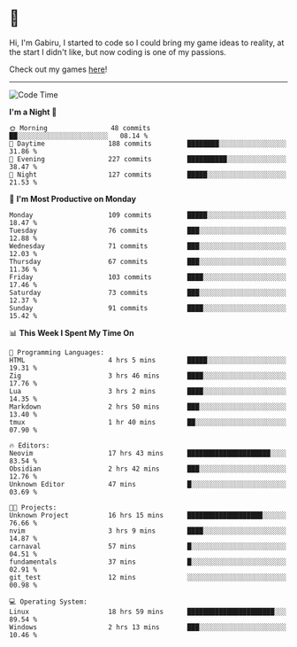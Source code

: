 # 🐀

Hi, I'm Gabiru, I started to code so I could bring my game ideas to reality, at the start I didn't like, but now coding is one of my passions.

Check out my games [here](https://gabiru.art/projetos/)!

---

<!--START_SECTION:waka-->
![Code Time](http://img.shields.io/badge/Code%20Time-353%20hrs%2054%20mins-blue)

**I'm a Night 🦉** 

```text
🌞 Morning                48 commits          ██░░░░░░░░░░░░░░░░░░░░░░░   08.14 % 
🌆 Daytime                188 commits         ████████░░░░░░░░░░░░░░░░░   31.86 % 
🌃 Evening                227 commits         ██████████░░░░░░░░░░░░░░░   38.47 % 
🌙 Night                  127 commits         █████░░░░░░░░░░░░░░░░░░░░   21.53 % 
```
📅 **I'm Most Productive on Monday** 

```text
Monday                   109 commits         █████░░░░░░░░░░░░░░░░░░░░   18.47 % 
Tuesday                  76 commits          ███░░░░░░░░░░░░░░░░░░░░░░   12.88 % 
Wednesday                71 commits          ███░░░░░░░░░░░░░░░░░░░░░░   12.03 % 
Thursday                 67 commits          ███░░░░░░░░░░░░░░░░░░░░░░   11.36 % 
Friday                   103 commits         ████░░░░░░░░░░░░░░░░░░░░░   17.46 % 
Saturday                 73 commits          ███░░░░░░░░░░░░░░░░░░░░░░   12.37 % 
Sunday                   91 commits          ████░░░░░░░░░░░░░░░░░░░░░   15.42 % 
```


📊 **This Week I Spent My Time On** 

```text
💬 Programming Languages: 
HTML                     4 hrs 5 mins        █████░░░░░░░░░░░░░░░░░░░░   19.31 % 
Zig                      3 hrs 46 mins       ████░░░░░░░░░░░░░░░░░░░░░   17.76 % 
Lua                      3 hrs 2 mins        ████░░░░░░░░░░░░░░░░░░░░░   14.35 % 
Markdown                 2 hrs 50 mins       ███░░░░░░░░░░░░░░░░░░░░░░   13.40 % 
tmux                     1 hr 40 mins        ██░░░░░░░░░░░░░░░░░░░░░░░   07.90 % 

🔥 Editors: 
Neovim                   17 hrs 43 mins      █████████████████████░░░░   83.54 % 
Obsidian                 2 hrs 42 mins       ███░░░░░░░░░░░░░░░░░░░░░░   12.76 % 
Unknown Editor           47 mins             █░░░░░░░░░░░░░░░░░░░░░░░░   03.69 % 

🐱‍💻 Projects: 
Unknown Project          16 hrs 15 mins      ███████████████████░░░░░░   76.66 % 
nvim                     3 hrs 9 mins        ████░░░░░░░░░░░░░░░░░░░░░   14.87 % 
carnaval                 57 mins             █░░░░░░░░░░░░░░░░░░░░░░░░   04.51 % 
fundamentals             37 mins             █░░░░░░░░░░░░░░░░░░░░░░░░   02.91 % 
git_test                 12 mins             ░░░░░░░░░░░░░░░░░░░░░░░░░   00.98 % 

💻 Operating System: 
Linux                    18 hrs 59 mins      ██████████████████████░░░   89.54 % 
Windows                  2 hrs 13 mins       ███░░░░░░░░░░░░░░░░░░░░░░   10.46 % 
```


<!--END_SECTION:waka-->
